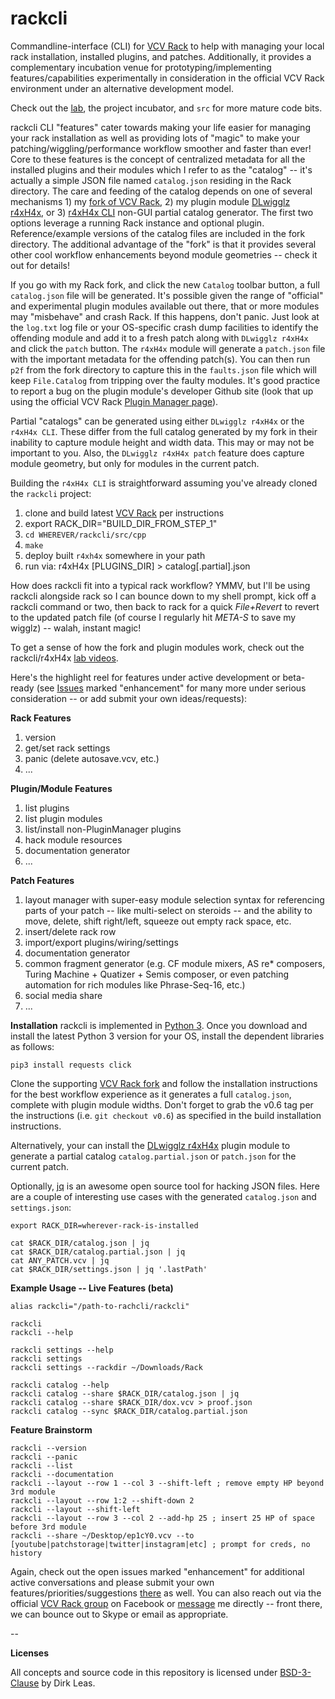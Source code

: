 # rackcli

Commandline-interface (CLI) for [VCV Rack](https://vcvrack.com/) to help with managing your local rack installation, installed plugins, and patches. Additionally, it provides a complementary incubation venue for prototyping/implementing features/capabilities experimentally in consideration in the official VCV Rack environment under an alternative development model.

Check out the [lab](https://github.com/dirkleas/rackcli/tree/master/lab), the project incubator, and `src` for more mature code bits.

rackcli CLI "features" cater towards making your life easier for managing your rack installation as well as providing lots of "magic" to make your patching/wiggling/performance workflow smoother and faster than ever! Core to these features is the concept of centralized metadata for all the
installed plugins and their modules which I refer to as the "catalog" -- it's actually a simple
JSON file named `catalog.json` residing in the Rack directory. The care and feeding of the catalog depends on one of several mechanisms 1) my [fork of VCV Rack](https://github.com/dirkleas/Rack), 2) my plugin module [DLwigglz r4xH4x](https://github.com/dirkleas/DLwigglz), or 3)
[r4xH4x CLI](https://github.com/dirkleas/rackcli/blob/master/src/cpp/r4xh4x.cpp) non-GUI partial catalog generator. The first two options leverage a running Rack instance and optional plugin. Reference/example versions of the catalog files
are included in the fork directory. The additional advantage of the "fork" is that it provides several other cool workflow enhancements beyond module geometries -- check it out for details!

If you go with my Rack fork, and click the new `Catalog` toolbar button, a full `catalog.json`
file will be generated. It's possible given the range of "official" and experimental plugin
 modules available out there, that or more modules may "misbehave" and crash Rack. If this happens, don't
panic. Just look at the `log.txt` log file or your OS-specific crash dump facilities to identify the offending module and add it to a fresh patch along with `DLwigglz r4xH4x` and click the `patch` button. The `r4xH4x` module will generate a `patch.json` file with the important metadata for the offending patch(s). You can then run `p2f` from the fork directory to capture this in the
 `faults.json` file which will keep `File.Catalog` from tripping over the faulty modules.
 It's good practice to report a bug on the plugin module's developer Github site (look that
up using the official VCV Rack [Plugin Manager page](https://vcvrack.com/plugins.html)).

Partial "catalogs" can be generated using either `DLwigglz r4xH4x` or the `r4xH4x CLI`. These differ
from the full catalog generated by my fork in their inability to capture module height and width data.
This may or may not be important to you. Also, the `DLwigglz r4xH4x patch` feature does capture
module geometry, but only for modules in the current patch.

Building the `r4xH4x CLI` is straightforward assuming you've already cloned the `rackcli` project:

1. clone and build latest [VCV Rack](https://github.com/VCVRack/Rack) per instructions
1. export RACK_DIR="BUILD_DIR_FROM_STEP_1"
1. `cd WHEREVER/rackcli/src/cpp`
1. `make`
1. deploy built `r4xh4x` somewhere in your path
1. run via: r4xH4x [PLUGINS_DIR] > catalog[.partial].json

How does rackcli fit into a typical rack workflow? YMMV, but I'll be using rackcli alongside rack so I can bounce down to my shell prompt, kick off a rackcli command or two, then back to rack for a quick *File+Revert* to revert to the updated patch file (of course I regularly hit *META-S* to save my wigglz) -- walah, instant magic!

To get a sense of how the fork and plugin modules work, check out the rackcli/r4xH4x [lab videos](https://www.youtube.com/channel/UCv-mq6lyycCbvbQiZclik7Q).

Here's the highlight reel for features under active development or beta-ready (see [Issues](https://github.com/dirkleas/rackcli/issues) marked "enhancement" for many more under serious consideration -- or add submit your own ideas/requests):

**Rack Features**
1. version
1. get/set rack settings
1. panic (delete autosave.vcv, etc.)
1. ...

**Plugin/Module Features**
1. list plugins
1. list plugin modules
1. list/install non-PluginManager plugins
1. hack module resources
1. documentation generator
1. ...

**Patch Features**
1. layout manager with super-easy module selection syntax for referencing parts of your patch -- like multi-select on steroids -- and the ability to move, delete, shift right/left, squeeze out empty rack space, etc.
1. insert/delete rack row
1. import/export plugins/wiring/settings
1. documentation generator
1. common fragment generator (e.g. CF module mixers, AS re* composers, Turing Machine + Quatizer + Semis composer, or even patching automation for rich modules like Phrase-Seq-16, etc.)
1. social media share
1. ...

**Installation**
rackcli is implemented in [Python 3](https://www.python.org/downloads/). Once you download and install the latest Python 3 version for your OS, install the dependent libraries as follows:
```
pip3 install requests click
```
Clone the supporting [VCV Rack fork](https://github.com/dirkleas/Rack) and follow the installation instructions for the best workflow experience as it generates a full `catalog.json`, complete with plugin module widths. Don't forget to grab the v0.6 tag per the instructions (i.e. `git checkout v0.6`) as specified in the build installation instructions.

Alternatively, your can install the [DLwigglz r4xH4x](https://github.com/dirkleas/DLwigglz) plugin
module to generate a partial catalog `catalog.partial.json` or `patch.json` for the current patch.

Optionally, [jq](https://stedolan.github.io/jq/) is an awesome open source tool for hacking JSON files. Here are a couple of interesting use cases with the generated `catalog.json` and `settings.json`:
```
export RACK_DIR=wherever-rack-is-installed

cat $RACK_DIR/catalog.json | jq
cat $RACK_DIR/catalog.partial.json | jq
cat ANY_PATCH.vcv | jq
cat $RACK_DIR/settings.json | jq '.lastPath'
```

**Example Usage -- Live Features (beta)**
```
alias rackcli="/path-to-rachcli/rackcli"

rackcli
rackcli --help

rackcli settings --help
rackcli settings
rackcli settings --rackdir ~/Downloads/Rack

rackcli catalog --help
rackcli catalog --share $RACK_DIR/catalog.json | jq
rackcli catalog --share $RACK_DIR/dox.vcv > proof.json
rackcli catalog --sync $RACK_DIR/catalog.partial.json
```

**Feature Brainstorm**
```
rackcli --version
rackcli --panic
rackcli --list
rackcli --documentation
rackcli --layout --row 1 --col 3 --shift-left ; remove empty HP beyond 3rd module
rackcli --layout --row 1:2 --shift-down 2
rackcli --layout --shift-left
rackcli --layout --row 3 --col 2 --add-hp 25 ; insert 25 HP of space before 3rd module
rackcli --share ~/Desktop/ep1cY0.vcv --to [youtube|patchstorage|twitter|instagram|etc] ; prompt for creds, no history
```

Again, check out the open issues marked "enhancement" for additional active conversations and please submit your own features/priorities/suggestions [there](https://github.com/dirkleas/rackcli/issues) as well. You can also reach out via the official [VCV Rack group](https://www.facebook.com/groups/vcvrack/) on Facebook or [message](https://www.facebook.com/dirkleas) me directly -- front there, we can bounce out to Skype or email as appropriate.

--

**Licenses**

All concepts and source code in this repository is licensed under [BSD-3-Clause](LICENSE) by Dirk Leas.
